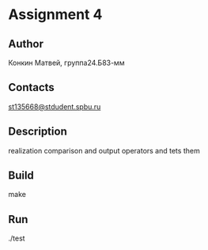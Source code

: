 # Assignment 4
## Author
Конкин Матвей, группа24.Б83-мм
## Contacts
st135668@stdudent.spbu.ru
## Description
realization comparison and output operators and tets them
## Build
make
## Run
./test